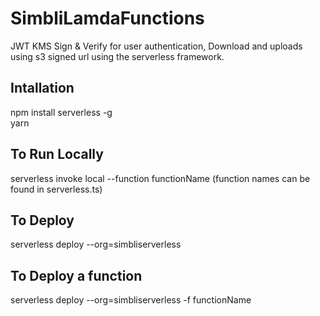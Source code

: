 # SimbliLamdaFunctions
JWT KMS Sign &amp; Verify for user authentication, Download and uploads using s3 signed url using the serverless framework.
## Intallation
npm install serverless -g<br/>
yarn
## To Run Locally
serverless invoke local --function functionName (function names can be found in serverless.ts)
## To Deploy
serverless deploy  --org=simbliserverless

## To Deploy a function
serverless deploy  --org=simbliserverless -f functionName
